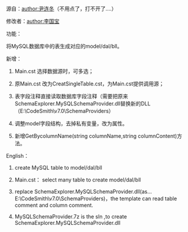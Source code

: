 
源自：[author:尹连冬](http://www.yldzyp001.com)（不用点了，打不开了....）

修改者：[author:李国宝](http://codelover.link:2017)


功能：


将MySQL数据库中的表生成对应的model/dal/bll。


新增：

1. Main.cst 选择数据源时，可多选；
2. 原Main.cst 改为CreatSingleTable.cst，为Main.cst提供调用源；
3. 表字段注释直接读取数据库字段注释（需要把原来SchemaExplorer.MySQLSchemaProvider.dll替换新的DLL
（E:\\CodeSmith\\v7.0\\SchemaProviders）

4. 调整model字段结构，去掉私有变量，改为属性。
5. 新增GetBycolumnName(string columnName,string columnContent)方法。




English：

1. create MySQL table to model/dal/bll

2. Main.cst： select many table to create model/dal/bll

3. replace SchemaExplorer.MySQLSchemaProvider.dll(as... E:\\CodeSmith\\v7.0\\SchemaProviders)，the template can read table comment and column comment. 

4. MySQLSchemaProvider.7z is the sln ,to create SchemaExplorer.MySQLSchemaProvider.dll





